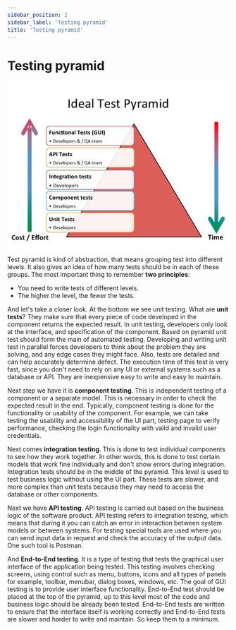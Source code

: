 ```yaml
---
sidebar_position: 2
sidebar_label: 'Testing pyramid'
title: 'Testing pyramid'
---
```



# Testing pyramid

![Ideal Test Pyramid](images/test-pyramid.png)

Test pyramid is kind of abstraction, that means grouping test into different levels.
It also gives an idea of how many tests should be in each of these groups.
The most important thing to remember **two principles**:

- You need to write tests of different levels.
- The higher the level, the fewer the tests.

And let's take a closer look.
At the bottom we see unit testing.
What are **unit tests**?
They make sure that every piece of code developed in the component returns the expected result.
In unit testing, developers only look at the interface, and specification of the component.
Based on pyramid unit test should form the main of automated testing.
Developing and writing unit test in parallel forces developers to think about the problem they are solving, and any edge cases they might face.
Also, tests are detailed and can help accurately determine defect.
The execution time of this test is very fast, since you don't need to rely on any UI or external systems such as a database or API.
They are inexpensive easy to write and easy to maintain.

Next step we have it is **component testing**.
This is independent testing of a component or a separate model.
This is necessary in order to check the expected result in the end.
Typically, component testing is done for the functionality or usability of the component.
For example, we can take testing the usability and accessibility of the UI part, testing page to verify performance, checking the login functionality with valid and invalid user credentials.

Next comes **integration testing**.
This is done to test individual components to see how they work together.
In other words, this is done to test certain models that work fine individually and don't show errors during integration.
Integration tests should be in the middle of the pyramid.
This level is used to test business logic without using the UI part.
These tests are slower, and more complex than unit tests because they may need to access the database or other components.

Next we have **API testing**.
API testing is carried out based on the business logic of the software product.
API testing refers to integration testing, which means that during it you can catch an error in interaction between system models or between systems.
For testing special tools are used where you can send input data in request and check the accuracy of the output data.
One such tool is Postman.

And **End-to-End testing**.
It is a type of testing that tests the graphical user interface of the application being tested.
This testing involves checking screens, using control such as menu, buttons, icons and all types of panels for example, toolbar, menubar, dialog boxes, windows, etc.
The goal of GUI testing is to provide user interface functionality.
End-to-End test should be placed at the top of the pyramid, up to this level most of the code and business logic should be already been tested.
End-to-End tests are written to ensure that the interface itself is working correctly and End-to-End tests are slower and harder to write and maintain.
So keep them to a minimum.
